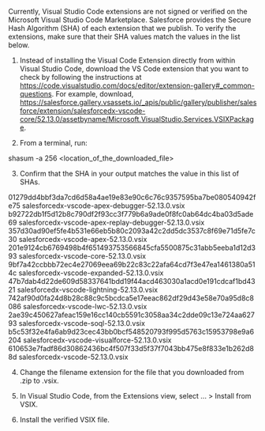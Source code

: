 Currently, Visual Studio Code extensions are not signed or verified on the
Microsoft Visual Studio Code Marketplace. Salesforce provides the Secure Hash
Algorithm (SHA) of each extension that we publish. To verify the extensions,
make sure that their SHA values match the values in the list below.

1. Instead of installing the Visual Code Extension directly from within Visual
   Studio Code, download the VS Code extension that you want to check by
   following the instructions at
   https://code.visualstudio.com/docs/editor/extension-gallery#_common-questions.
   For example, download,
   https://salesforce.gallery.vsassets.io/_apis/public/gallery/publisher/salesforce/extension/salesforcedx-vscode-core/52.13.0/assetbyname/Microsoft.VisualStudio.Services.VSIXPackage.

2. From a terminal, run:

shasum -a 256 <location_of_the_downloaded_file>

3. Confirm that the SHA in your output matches the value in this list of SHAs.

01279dd4bbf3da7cd6d58a4ae19e83e90c6c76c9357595ba7be080540942fe75  salesforcedx-vscode-apex-debugger-52.13.0.vsix
b92722db1f5d12b8c790df2f93cc3f779b6a9ade0f8fc0ab64dc4ba03d5ade69  salesforcedx-vscode-apex-replay-debugger-52.13.0.vsix
357d30ad90ef5fe4b531e66eb5b80c2093a42c2dd5dc3537c8f69e71d5fe7c30  salesforcedx-vscode-apex-52.13.0.vsix
201e9124cb6769498b4f651493753566845cfa5500875c31abb5eeba1d12d393  salesforcedx-vscode-core-52.13.0.vsix
9bf7a42ccbbb72ec4e27069eea69b22c83c22afa64cd7f3e47ea1461380a514c  salesforcedx-vscode-expanded-52.13.0.vsix
47b7dab4d22de609d58337641bdd19f44acd463030a1acd0e191cdcaf1bd4321  salesforcedx-vscode-lightning-52.13.0.vsix
742af90d0fa24d8b28c88c9c5bcdca5e17eeac862df29d43e58e70a95d8c8086  salesforcedx-vscode-lwc-52.13.0.vsix
2ae39c450627afeac159e16cc140cb5591c3058aa34c2dde09c13e724aa62793  salesforcedx-vscode-soql-52.13.0.vsix
b5c53f32e4fa6ab9d23cec43bb0bcf548520793f995d5763c15953798e9a6204  salesforcedx-vscode-visualforce-52.13.0.vsix
610653e7fadf86d30862436bc4f507f33d5f37f7043bb475e8f833e1b262d88d  salesforcedx-vscode-52.13.0.vsix


4. Change the filename extension for the file that you downloaded from .zip to
.vsix.

5. In Visual Studio Code, from the Extensions view, select ... > Install from
VSIX.

6. Install the verified VSIX file.

